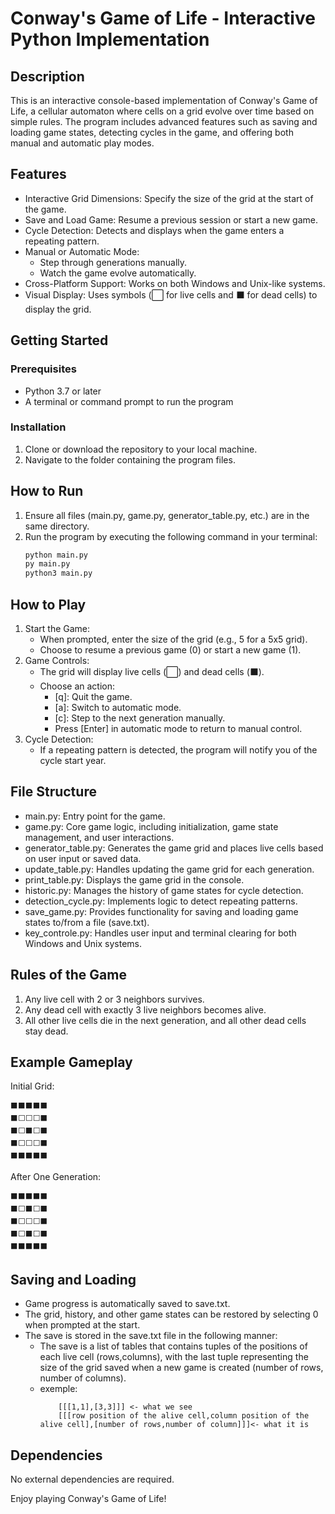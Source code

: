 # Conway's Game of Life - Interactive Python Implementation
## Description
This is an interactive console-based implementation of Conway's Game of Life, a cellular automaton where cells on a grid evolve over time based on simple rules. The program includes advanced features such as saving and loading game states, detecting cycles in the game, and offering both manual and automatic play modes.

## Features
- Interactive Grid Dimensions: Specify the size of the grid at the start of the game.
- Save and Load Game: Resume a previous session or start a new game.
- Cycle Detection: Detects and displays when the game enters a repeating pattern.
- Manual or Automatic Mode:
    - Step through generations manually.
    - Watch the game evolve automatically.
- Cross-Platform Support: Works on both Windows and Unix-like systems.
- Visual Display: Uses symbols (⬜ for live cells and ⬛ for dead cells) to display the grid.

## Getting Started
### Prerequisites
- Python 3.7 or later
- A terminal or command prompt to run the program

### Installation
1. Clone or download the repository to your local machine.
2. Navigate to the folder containing the program files.

## How to Run
1. Ensure all files (main.py, game.py, generator_table.py, etc.) are in the same directory.
2. Run the program by executing the following command in your terminal:
    ```bash
    python main.py
    py main.py
    python3 main.py 
    ```

## How to Play
1. Start the Game:
    - When prompted, enter the size of the grid (e.g., 5 for a 5x5 grid).
    - Choose to resume a previous game (0) or start a new game (1).
2. Game Controls:
    - The grid will display live cells (⬜) and dead cells (⬛).
    - Choose an action:
        - [q]: Quit the game.
        - [a]: Switch to automatic mode.
        - [c]: Step to the next generation manually.
        - Press [Enter] in automatic mode to return to manual control.
3. Cycle Detection:
    -  If a repeating pattern is detected, the program will notify you of the cycle start year.

## File Structure
- main.py: Entry point for the game.
- game.py: Core game logic, including initialization, game state management, and user interactions.
- generator_table.py: Generates the game grid and places live cells based on user input or saved data.
- update_table.py: Handles updating the game grid for each generation.
- print_table.py: Displays the game grid in the console.
- historic.py: Manages the history of game states for cycle detection.
- detection_cycle.py: Implements logic to detect repeating patterns.
- save_game.py: Provides functionality for saving and loading game states to/from a file (save.txt).
- key_controle.py: Handles user input and terminal clearing for both Windows and Unix systems.

## Rules of the Game
1. Any live cell with 2 or 3 neighbors survives.
2. Any dead cell with exactly 3 live neighbors becomes alive.
3. All other live cells die in the next generation, and all other dead cells stay dead.

## Example Gameplay
Initial Grid:
```
⬛⬛⬛⬛⬛
⬛⬜⬜⬜⬛
⬛⬜⬛⬜⬛
⬛⬜⬜⬜⬛
⬛⬛⬛⬛⬛
```
After One Generation:
```
⬛⬛⬛⬛⬛
⬛⬜⬛⬜⬛
⬛⬜⬜⬜⬛
⬛⬜⬛⬜⬛
⬛⬛⬛⬛⬛
```

## Saving and Loading
- Game progress is automatically saved to save.txt.
- The grid, history, and other game states can be restored by selecting 0 when prompted at the start.
- The save is stored in the save.txt file in the following manner: 
    - The save is a list of tables that contains tuples of the positions of each live cell (rows,columns), with the last tuple representing the size of the grid saved when a new game is created (number of rows, number of columns).
    - exemple: 
        ```
            [[[1,1],[3,3]]] <- what we see
            [[[row position of the alive cell,column position of the alive cell],[number of rows,number of column]]]<- what it is
        ```
## Dependencies
No external dependencies are required.

Enjoy playing Conway's Game of Life!